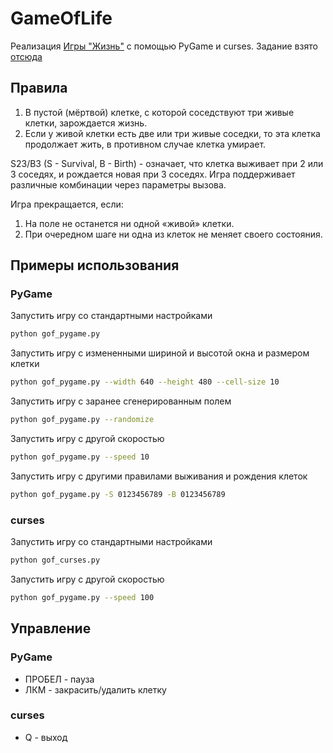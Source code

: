 # GameOfLife

Реализация [Игры "Жизнь"](https://ru.wikipedia.org/wiki/%D0%98%D0%B3%D1%80%D0%B0_%C2%AB%D0%96%D0%B8%D0%B7%D0%BD%D1%8C%C2%BB) с помощью PyGame и curses.
Задание взято [отсюда](https://dementiy.github.io/assignments/life/)

## Правила

1. В пустой (мёртвой) клетке, с которой соседствуют три живые клетки, зарождается жизнь.
2. Если у живой клетки есть две или три живые соседки, то эта клетка продолжает жить, в противном случае клетка умирает.

S23/B3 (S - Survival, B - Birth) - означает, что клетка выживает при 2 или 3 соседях, и рождается новая при 3 соседях.
Игра поддерживает различные комбинации через параметры вызова.

Игра прекращается, если:

1. На поле не останется ни одной «живой» клетки.
2. При очередном шаге ни одна из клеток не меняет своего состояния.

## Примеры использования

### PyGame

Запустить игру со стандартными настройками

```bash
python gof_pygame.py
```

Запустить игру с измененными шириной и высотой окна и размером клетки

```bash
python gof_pygame.py --width 640 --height 480 --cell-size 10
```

Запустить игру с заранее сгенерированным полем

```bash
python gof_pygame.py --randomize
```

Запустить игру с другой скоростью

```bash
python gof_pygame.py --speed 10
```

Запустить игру с другими правилами выживания и рождения клеток

```bash
python gof_pygame.py -S 0123456789 -B 0123456789
```

### curses

Запустить игру со стандартными настройками

```bash
python gof_curses.py
```

Запустить игру с другой скоростью

```bash
python gof_pygame.py --speed 100
```

## Управление

### PyGame

* ПРОБЕЛ - пауза
* ЛКМ - закрасить/удалить клетку

### curses

* Q - выход
